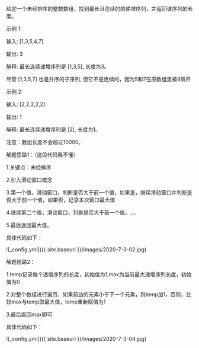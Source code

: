 给定一个未经排序的整数数组，找到最长且连续的的递增序列，并返回该序列的长度。

示例 1:

 输入: [1,3,5,4,7]

 输出: 3

 解释: 最长连续递增序列是 [1,3,5], 长度为3。

 尽管 [1,3,5,7] 也是升序的子序列, 但它不是连续的，因为5和7在原数组里被4隔开

示例 2:

 输入: [2,2,2,2,2]

 输出: 1

 解释: 最长连续递增序列是 [2], 长度为1。
 
注意：数组长度不会超过10000。

解题思路1：（这段代码我不懂）

1.关键点：未经排序
 
2.引入滑动窗口概念
 
3.第一个值，滑动窗口，判断是否大于前一个值，如果是，继续滑动窗口并判断是否大于前一个值，如果否，记录本次窗口最大值
 
4.继续第二个值，滑动窗口，判断是否大于前一个值，....
 
5.最后返回最大值。
 
具体代码如下：

![_config.yml]({{ site.baseurl }}/images/2020-7-3-02.jpg)

解题思路2：

1.temp记录每个递增序列的长度，初始值为1,max为当前最大递增序列长度，初始值为0

2.对整个数组进行遍历，如果前边的元素小于下一个元素，则temp加1，否则，比较max与temp取最大值，temp重新赋值为1

3.最后返回max即可

具体代码如下：

![_config.yml]({{ site.baseurl }}/images/2020-7-3-04.jpg)

